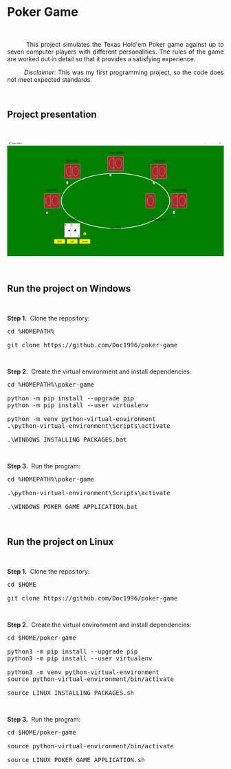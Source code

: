 # Poker Game

<br>

<p align="justify">&nbsp;&nbsp;&nbsp;&nbsp;&nbsp;&nbsp;&nbsp;&nbsp;This project simulates the Texas Hold'em Poker game against up to seven computer players with different personalities. The rules of the game are worked out in detail so that it provides a satisfying experience.</p>
<p align="justify">&nbsp;&nbsp;&nbsp;&nbsp;&nbsp;&nbsp;&nbsp;&nbsp;<i>Disclaimer:</i> This was my first programming project, so the code does not meet expected standards.</p>
<br>


## Project presentation

<br>
<p align="center"><img src="images%20for%20GitHub/poker%20game.png" width="640px"></p>
<br>


## Run the project on Windows

<br>

<b>Step 1.</b>&nbsp;&nbsp;Clone the repository:
<pre>
cd %HOMEPATH%

git clone https://github.com/Doc1996/poker-game
</pre>
<br>

<b>Step 2.</b>&nbsp;&nbsp;Create the virtual environment and install dependencies:
<pre>
cd %HOMEPATH%\poker-game

python -m pip install --upgrade pip
python -m pip install --user virtualenv

python -m venv python-virtual-environment
.\python-virtual-environment\Scripts\activate

.\WINDOWS_INSTALLING_PACKAGES.bat
</pre>
<br>

<b>Step 3.</b>&nbsp;&nbsp;Run the program:
<pre>
cd %HOMEPATH%\poker-game

.\python-virtual-environment\Scripts\activate

.\WINDOWS_POKER_GAME_APPLICATION.bat
</pre>
<br>


## Run the project on Linux

<br>

<b>Step 1.</b>&nbsp;&nbsp;Clone the repository:
<pre>
cd $HOME

git clone https://github.com/Doc1996/poker-game
</pre>
<br>

<b>Step 2.</b>&nbsp;&nbsp;Create the virtual environment and install dependencies:
<pre>
cd $HOME/poker-game

python3 -m pip install --upgrade pip
python3 -m pip install --user virtualenv

python3 -m venv python-virtual-environment
source python-virtual-environment/bin/activate

source LINUX_INSTALLING_PACKAGES.sh
</pre>
<br>

<b>Step 3.</b>&nbsp;&nbsp;Run the program:
<pre>
cd $HOME/poker-game

source python-virtual-environment/bin/activate

source LINUX_POKER_GAME_APPLICATION.sh
</pre>
<br>